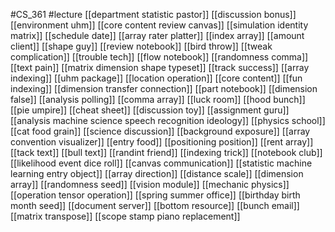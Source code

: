 #CS_361
#lecture
[[department statistic pastor]]
[[discussion bonus]]
[[environment uhm]]
[[core content review canvas]]
[[simulation identity matrix]]
[[schedule date]]
[[array rater platter]]
[[index array]]
[[amount client]]
[[shape guy]]
[[review notebook]]
[[bird throw]]
[[tweak complication]]
[[trouble tech]]
[[flow notebook]]
[[randomness comma]]
[[text pain]]
[[matrix dimension shape typeset]]
[[track success]]
[[array indexing]]
[[uhm package]]
[[location operation]]
[[core content]]
[[fun indexing]]
[[dimension transfer connection]]
[[part notebook]]
[[dimension false]]
[[analysis polling]]
[[comma array]]
[[luck room]]
[[hood bunch]]
[[pie umpire]]
[[cheat sheet]]
[[discussion toy]]
[[assignment guru]]
[[analysis machine science speech recognition ideology]]
[[physics school]]
[[cat food grain]]
[[science discussion]]
[[background exposure]]
[[array convention visualizer]]
[[entry food]]
[[positioning position]]
[[rent array]]
[[tack text]]
[[bull text]]
[[randint friend]]
[[indexing trick]]
[[notebook club]]
[[likelihood event dice roll]]
[[canvas communication]]
[[statistic machine learning entry object]]
[[array direction]]
[[distance scale]]
[[dimension array]]
[[randomness seed]]
[[vision module]]
[[mechanic physics]]
[[operation tensor operation]]
[[spring summer office]]
[[birthday birth month seed]]
[[document server]]
[[bottom resource]]
[[bunch email]]
[[matrix transpose]]
[[scope stamp piano replacement]]
